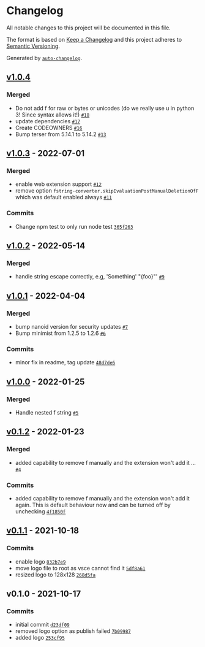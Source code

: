 # Changelog

All notable changes to this project will be documented in this file.

The format is based on [Keep a Changelog](https://keepachangelog.com/en/1.0.0/)
and this project adheres to [Semantic Versioning](https://semver.org/spec/v2.0.0.html).

Generated by [`auto-changelog`](https://github.com/CookPete/auto-changelog).

## [v1.0.4](https://github.com/mdebi/fstring-converter/compare/v1.0.3...v1.0.4)

### Merged

- Do not add f for raw or bytes or unicodes (do we really use u in python 3! Since syntax allows it!) [`#18`](https://github.com/mdebi/fstring-converter/pull/18)
- update dependencies [`#17`](https://github.com/mdebi/fstring-converter/pull/17)
- Create CODEOWNERS [`#16`](https://github.com/mdebi/fstring-converter/pull/16)
- Bump terser from 5.14.1 to 5.14.2 [`#13`](https://github.com/mdebi/fstring-converter/pull/13)

## [v1.0.3](https://github.com/mdebi/fstring-converter/compare/v1.0.2...v1.0.3) - 2022-07-01

### Merged

- enable web extension support [`#12`](https://github.com/mdebi/fstring-converter/pull/12)
- remove option `fstring-converter.skipEvaluationPostManualDeletionOfF` which was default enabled always [`#11`](https://github.com/mdebi/fstring-converter/pull/11)

### Commits

- Change npm test to only run node test [`365f263`](https://github.com/mdebi/fstring-converter/commit/365f26371cf35619f80ba7d221458a03ad791539)

## [v1.0.2](https://github.com/mdebi/fstring-converter/compare/v1.0.1...v1.0.2) - 2022-05-14

### Merged

- handle string escape correctly, e.g, 'Something\' "{foo}"' [`#9`](https://github.com/mdebi/fstring-converter/pull/9)

## [v1.0.1](https://github.com/mdebi/fstring-converter/compare/v1.0.0...v1.0.1) - 2022-04-04

### Merged

- bump nanoid version for security updates [`#7`](https://github.com/mdebi/fstring-converter/pull/7)
- Bump minimist from 1.2.5 to 1.2.6 [`#6`](https://github.com/mdebi/fstring-converter/pull/6)

### Commits

- minor fix in readme, tag update [`48d7de6`](https://github.com/mdebi/fstring-converter/commit/48d7de682ef5e47791f441c67d90a42e86f659ab)

## [v1.0.0](https://github.com/mdebi/fstring-converter/compare/v0.1.2...v1.0.0) - 2022-01-25

### Merged

- Handle nested f string [`#5`](https://github.com/mdebi/fstring-converter/pull/5)

## [v0.1.2](https://github.com/mdebi/fstring-converter/compare/v0.1.1...v0.1.2) - 2022-01-23

### Merged

- added capability to remove f manually and the extension won't add it … [`#4`](https://github.com/mdebi/fstring-converter/pull/4)

### Commits

- added capability to remove f manually and the extension won't add it again. This is default behaviour now and can be turned off by unchecking [`4f1850f`](https://github.com/mdebi/fstring-converter/commit/4f1850fd4e1519fbf889663d6aebdcfef4167ac6)

## [v0.1.1](https://github.com/mdebi/fstring-converter/compare/v0.1.0...v0.1.1) - 2021-10-18

### Commits

- enable logo [`832b7e9`](https://github.com/mdebi/fstring-converter/commit/832b7e9f94b82e900e2a1b81cd1d43e57bb30c36)
- move logo file to root as vsce cannot find it [`5df8a61`](https://github.com/mdebi/fstring-converter/commit/5df8a61fc14a89495807e1d436b6c8c5661aa0e5)
- resized logo to 128x128 [`268d5fa`](https://github.com/mdebi/fstring-converter/commit/268d5faae847c10313d57c2f4bf112614cfb13da)

## v0.1.0 - 2021-10-17

### Commits

- initial commit [`d23df09`](https://github.com/mdebi/fstring-converter/commit/d23df097e1fd82abe63d7eb4e3caa17c618a847c)
- removed logo option as publish failed [`7b09987`](https://github.com/mdebi/fstring-converter/commit/7b0998775942259d81a30089f467af3f92bdc602)
- added logo [`253cf95`](https://github.com/mdebi/fstring-converter/commit/253cf955ccdd13b404d5fc07ba9583c862cdeb2d)

